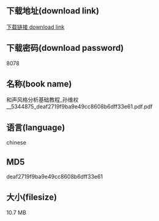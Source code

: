 ## 下载地址(download link)
[下载链接 download link](https://voluble-croquembouche-d321dc.netlify.app/?s=%E5%92%8C%E5%A3%B0%E9%A3%8E%E6%A0%BC%E5%88%86%E6%9E%90%E5%9F%BA%E7%A1%80%E6%95%99%E7%A8%8B_%E5%AD%99%E7%BB%B4%E6%9D%83__5344875_deaf2719f9ba9e49cc8608b6dff33e61.pdf)

## 下载密码(download password)
8078

## 名称(book name)
和声风格分析基础教程_孙维权__5344875_deaf2719f9ba9e49cc8608b6dff33e61.pdf.pdf

## 语言(language)
chinese

## MD5
deaf2719f9ba9e49cc8608b6dff33e61

## 大小(filesize)
10.7 MB
